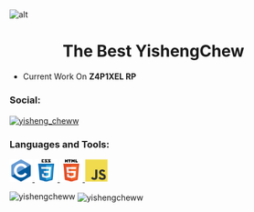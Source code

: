 <img align="center" alt="alt" width="400" src="https://c.tenor.com/iWVjQrBsyOEAAAAC/obito-laugh.gif">
<h1 align="center">The Best YishengChew</h1>

- Current Work On **Z4P1XEL RP**

<h3 align="left">Social:</h3>
<p align="left">
<a href="https://instagram.com/yisheng_cheww" target="blank"><img align="center" src="https://raw.githubusercontent.com/rahuldkjain/github-profile-readme-generator/master/src/images/icons/Social/instagram.svg" alt="yisheng_cheww" height="30" width="40" /></a>

</p>

<h3 align="left">Languages and Tools:</h3>
<p align="left"> <a href="https://www.cprogramming.com/" target="_blank" rel="noreferrer"> <img src="https://raw.githubusercontent.com/devicons/devicon/master/icons/c/c-original.svg" alt="c" width="40" height="40"/> </a> <a href="https://www.w3schools.com/css/" target="_blank" rel="noreferrer"> <img src="https://raw.githubusercontent.com/devicons/devicon/master/icons/css3/css3-original-wordmark.svg" alt="css3" width="40" height="40"/> </a> <a href="https://www.w3.org/html/" target="_blank" rel="noreferrer"> <img src="https://raw.githubusercontent.com/devicons/devicon/master/icons/html5/html5-original-wordmark.svg" alt="html5" width="40" height="40"/> </a> <a href="https://developer.mozilla.org/en-US/docs/Web/JavaScript" target="_blank" rel="noreferrer"> <img src="https://raw.githubusercontent.com/devicons/devicon/master/icons/javascript/javascript-original.svg" alt="javascript" width="40" height="40"/> </a> </p>

<p><img align="left" src="https://github-readme-stats.vercel.app/api/top-langs?username=yishengcheww&show_icons=true&locale=en&layout=compact" alt="yishengcheww" /></p>

<p>&nbsp;<img align="center" src="https://github-readme-stats.vercel.app/api?username=yishengcheww&show_icons=true&locale=en" alt="yishengcheww" /></p>
